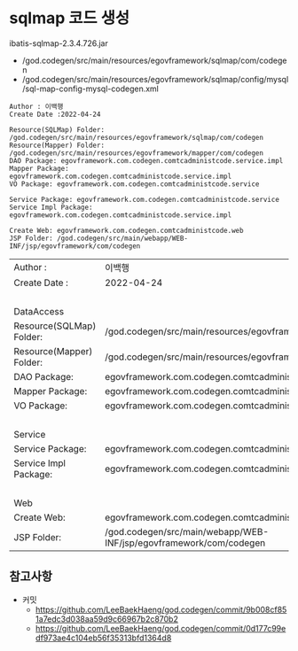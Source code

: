 # sqlmap 코드 생성

ibatis-sqlmap-2.3.4.726.jar

- /god.codegen/src/main/resources/egovframework/sqlmap/com/codegen
- /god.codegen/src/main/resources/egovframework/sqlmap/config/mysql/sql-map-config-mysql-codegen.xml

```
Author : 이백행
Create Date :2022-04-24

Resource(SQLMap) Folder: /god.codegen/src/main/resources/egovframework/sqlmap/com/codegen
Resource(Mapper) Folder: /god.codegen/src/main/resources/egovframework/mapper/com/codegen
DAO Package: egovframework.com.codegen.comtcadministcode.service.impl
Mapper Package: egovframework.com.codegen.comtcadministcode.service.impl
VO Package: egovframework.com.codegen.comtcadministcode.service

Service Package: egovframework.com.codegen.comtcadministcode.service
Service Impl Package: egovframework.com.codegen.comtcadministcode.service.impl

Create Web: egovframework.com.codegen.comtcadministcode.web
JSP Folder: /god.codegen/src/main/webapp/WEB-INF/jsp/egovframework/com/codegen
```

|||
|-|-|
|Author :|이백행|
|Create Date :|2022-04-24|
|&nbsp;||
|DataAccess||
|Resource(SQLMap) Folder:|/god.codegen/src/main/resources/egovframework/sqlmap/com/codegen|
|Resource(Mapper) Folder:|/god.codegen/src/main/resources/egovframework/mapper/com/codegen|
|DAO Package:|egovframework.com.codegen.comtcadministcode.service.impl|
|Mapper Package:|egovframework.com.codegen.comtcadministcode.service.impl|
|VO Package:|egovframework.com.codegen.comtcadministcode.service|
|&nbsp;||
|Service||
|Service Package:|egovframework.com.codegen.comtcadministcode.service|
|Service Impl Package:|egovframework.com.codegen.comtcadministcode.service.impl|
|&nbsp;||
|Web||
|Create Web:|egovframework.com.codegen.comtcadministcode.web|
|JSP Folder:|/god.codegen/src/main/webapp/WEB-INF/jsp/egovframework/com/codegen|


## 참고사항
- 커밋
	- https://github.com/LeeBaekHaeng/god.codegen/commit/9b008cf851a7edc3d038aa59d9c66967b2c870b2
	- https://github.com/LeeBaekHaeng/god.codegen/commit/0d177c99edf973ae4c104eb56f35313bfd1364d8

